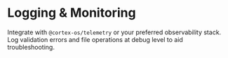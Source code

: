 # Logging & Monitoring

Integrate with `@cortex-os/telemetry` or your preferred observability stack. Log validation errors and file operations at debug level to aid troubleshooting.
